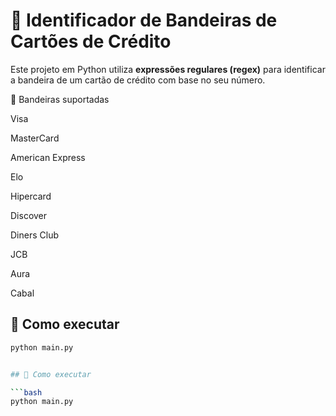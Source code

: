 # 🏦 Identificador de Bandeiras de Cartões de Crédito

Este projeto em Python utiliza **expressões regulares (regex)** para identificar a bandeira de um cartão de crédito com base no seu número.

🧠 Bandeiras suportadas

Visa

MasterCard

American Express

Elo

Hipercard

Discover

Diners Club

JCB

Aura

Cabal


## 🚀 Como executar

```bash
python main.py


## 🚀 Como executar

```bash
python main.py


